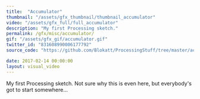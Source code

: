 ```yaml
---
title:  "Accumulator"
thumbnail: "/assets/gfx_thumbnail/thumbnail_accumulator"
video: "/assets/gfx_full/full_accumulator"
description: "My first Processing sketch."
permalink: /gfx/misc/accumulator/
gif: "/assets/gfx_gif/accumulator.gif"
twitter_id: "831608990006177792" 
source_code: "https://github.com/Blokatt/ProcessingStuff/tree/master/accumulator" 

date: 2017-02-14 00:00:00
layout: visual_video
---
```

My first Processing sketch. Not sure why this is even here, but everybody's got to start somewhere...